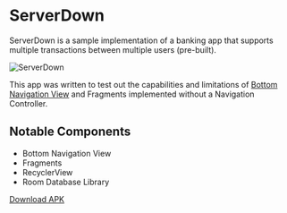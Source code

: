 # ServerDown

ServerDown is a sample implementation of a banking app that supports multiple transactions between multiple users (pre-built).

![ServerDown](https://user-images.githubusercontent.com/22092047/121568994-f2304e80-ca3d-11eb-894c-7770a0aeeb8d.png)

This app was written to test out the capabilities and limitations of [Bottom Navigation View](https://material.io/components/bottom-navigation)
and Fragments implemented without a Navigation Controller.

## Notable Components
- Bottom Navigation View
- Fragments
- RecyclerView
- Room Database Library

[Download APK](https://github.com/sanskar10100/ServerDown/releases/download/v1.0.0/ServerDown_1.0.0.apk)

